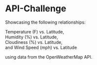 # API-Challenge
Showcasing the following relationships: 
  
  Temperature (F) vs. Latitude,  
  Humidity (%) vs. Latitude,  
  Cloudiness (%) vs. Latitude,  
  and Wind Speed (mph) vs. Latitude  

using data from the OpenWeatherMap API.
